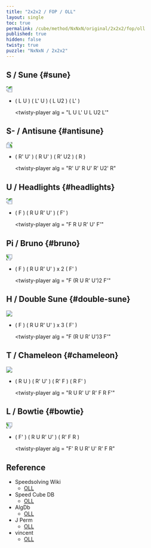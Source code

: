 ```yaml
---
title: "2x2x2 / FOP / OLL"
layout: single
toc: true
permalink: /cube/method/NxNxN/original/2x2x2/fop/oll
published: true
hidden: false
twisty: true
puzzle: "NxNxN / 2x2x2"
---
```

<span
  id     = "cube"
  puzzle = "{{page.puzzle}}"
  experimental-stickering   = "OLL"
  experimental-setup-alg    = ""
  experimental-setup-anchor = "end" >
</span>

<head>
  <base target="_blank">
</head>



## S / Sune {#sune}

<img src="https://www.speedsolving.com/wiki/images/f/f8/2x2Su.gif" style="transform:rotate(180deg)">

- ( L U ) ( L' U ) ( L U2 ) ( L' )

  <twisty-player
    alg = "L U L' U L U2 L'"
  ></twisty-player>



## S- / Antisune {#antisune}

<img src="https://www.speedsolving.com/wiki/images/9/9b/2x2AS.gif" style="transform:rotate(-90deg)">

- ( R' U' ) ( R U' ) ( R' U2 ) ( R )

  <twisty-player
    alg = "R' U' R U' R' U2' R"
  ></twisty-player>



## U / Headlights {#headlights}

<img src="https://www.speedsolving.com/wiki/images/1/1c/2x2He.gif" style="transform:rotate(180deg)">

- ( F ) ( R U R' U' ) ( F' )

  <twisty-player
    alg = "F R U R' U' F'"
  ></twisty-player>



## Pi / Bruno {#bruno}

<img src="https://www.speedsolving.com/wiki/images/e/ed/2x2Pi.gif" style="transform:rotate(90deg)">

- ( F ) ( R U R' U' ) x 2 ( F' )

  <twisty-player
    alg = "F (R U R' U')2 F'"
  ></twisty-player>



## H / Double Sune {#double-sune}

<img src="https://www.speedsolving.com/wiki/images/6/6e/2x2H.gif">

- ( F ) ( R U R' U' ) x 3 ( F' )

  <twisty-player
    alg = "F (R U R' U')3 F'"
  ></twisty-player>



## T / Chameleon {#chameleon}

<img src="https://www.speedsolving.com/wiki/images/1/1b/2x2T.gif">

- ( R U ) ( R' U' ) ( R' F ) ( R F' )

  <twisty-player
    alg = "R U R' U' R' F R F'"
  ></twisty-player>



## L / Bowtie {#bowtie}

<img src="https://www.speedsolving.com/wiki/images/9/99/2x2Bo.gif" style="transform:rotate(90deg)">

- ( F' ) ( R U R' U' ) ( R' F R )

  <twisty-player
    alg = "F' R U R' U' R' F R"
  ></twisty-player>



## Reference

- Speedsolving Wiki
  - [OLL](https://www.speedsolving.com/wiki/index.php/OLL_(2x2x2))
- Speed Cube DB
  - [OLL](https://speedcubedb.com/a/2x2/OrtegaOLL)
- AlgDb
  - [OLL](http://algdb.net/puzzle/222/ortegaoll)
- J Perm
  - [OLL](https://jperm.net/algs/2x2oll)
- vincent
  - [OLL](https://m.blog.naver.com/vincentcube/60134585079)

